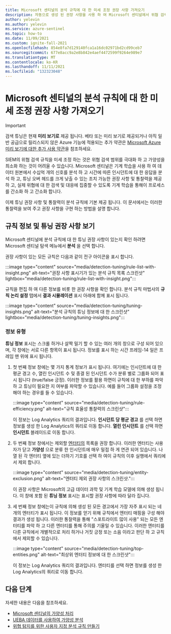 ```yaml
---
title: Microsoft 센티널의 분석 규칙에 대 한 미세 조정 권장 사항 가져오기
description: 자동으로 생성 된 권장 사항을 사용 하 여 Microsoft 센티널에서 위협 검색 규칙을 미세 조정 하는 방법에 대해 알아보고 위협 검색 범위를 유지 하면서 거짓 긍정을 줄입니다.
author: yelevin
ms.author: yelevin
ms.service: azure-sentinel
ms.topic: how-to
ms.date: 11/09/2021
ms.custom: ignite-fall-2021
ms.openlocfilehash: 854e8fa7d129140fca1a16dc02971bd2cd99ceb7
ms.sourcegitcommit: 677e8acc9a2e8b842e4aef4472599f9264e989e7
ms.translationtype: MT
ms.contentlocale: ko-KR
ms.lasthandoff: 11/11/2021
ms.locfileid: "132323048"
---
```

# <a name="get-fine-tuning-recommendations-for-your-analytics-rules-in-microsoft-sentinel"></a>Microsoft 센티널의 분석 규칙에 대 한 미세 조정 권장 사항 가져오기

> [!IMPORTANT]
>
> 검색 튜닝은 현재 **미리 보기로** 제공 됩니다. 베타 또는 미리 보기로 제공되거나 아직 일반 공급으로 릴리스되지 않은 Azure 기능에 적용되는 추가 약관은 [Microsoft Azure 미리 보기에 대한 추가 사용 약관](https://azure.microsoft.com/support/legal/preview-supplemental-terms/)을 참조하세요.

SIEM의 위협 검색 규칙을 미세 조정 하는 것은 위협 검색 범위를 극대화 하 고 가양성을 최소화 하는 것이 어려울 수 있습니다. Microsoft 센티널은 기계 학습을 사용 하 여 데이터 원본에서 수십억 개의 신호를 분석 하 고 시간에 따른 인시던트에 대 한 응답을 분석 하 고, 튜닝 오버 헤드를 크게 낮출 수 있는 조치 가능한 권장 사항 및 통찰력을 제공 하 고, 실제 위협에 대 한 검색 및 대응에 집중할 수 있도록 기계 학습을 통해이 프로세스를 간소화 하 고 간소화 합니다.

이제 튜닝 권장 사항 및 통찰력이 분석 규칙에 기본 제공 됩니다. 이 문서에서는 이러한 통찰력을 보여 주고 권장 사항을 구현 하는 방법을 설명 합니다.

## <a name="view-rule-insights-and-tuning-recommendations"></a>규칙 정보 및 튜닝 권장 사항 보기

Microsoft 센티널에 분석 규칙에 대 한 튜닝 권장 사항이 있는지 확인 하려면 Microsoft 센티널 탐색 메뉴에서 **분석** 을 선택 합니다.

권장 사항이 있는 모든 규칙은 다음과 같이 전구 아이콘을 표시 합니다.

:::image type="content" source="media/detection-tuning/rule-list-with-insight.png" alt-text="권장 사항 표시기가 있는 분석 규칙 목록 스크린샷" lightbox="media/detection-tuning/rule-list-with-insight.png":::

규칙을 편집 하 여 다른 정보를 비롯 한 권장 사항을 확인 합니다. 분석 규칙 마법사의 **규칙 논리 설정** 탭에서 **결과 시뮬레이션** 표시 아래에 함께 표시 됩니다.

:::image type="content" source="media/detection-tuning/tuning-insights.png" alt-text="분석 규칙의 튜닝 정보에 대 한 스크린샷" lightbox="media/detection-tuning/tuning-insights.png":::

### <a name="types-of-insights"></a>정보 유형

**튜닝 정보** 표시는 스크롤 하거나 살짝 밀기 할 수 있는 여러 개의 창으로 구성 되어 있으며, 각 창에는 서로 다른 항목이 표시 됩니다. 정보를 표시 하는 시간 프레임-14 일은 프레임 맨 위에 표시 됩니다.

1. 첫 번째 정보 창에는 몇 가지 통계 정보가 표시 됩니다. 여기에는 인시던트에 대 한 평균 경고 수, 열린 인시던트 수 및 종결 된 인시던트 수가 분류 별로 그룹화 되어 표시 됩니다 (true/false 긍정). 이러한 정보를 활용 하면이 규칙에 대 한 부하를 파악 하 고 튜닝이 필요한 지 여부를 파악할 수 있습니다. 예를 들어 그룹화 설정을 조정 해야 하는 경우를 들 수 있습니다.

    :::image type="content" source="media/detection-tuning/rule-efficiency.png" alt-text="규칙 효율성 통찰력의 스크린샷":::

    이 정보는 Log Analytics 쿼리의 결과입니다. **인시던트 당 평균 경고** 를 선택 하면 정보를 생성 한 Log Analytics의 쿼리로 이동 합니다. **열린 인시던트** 를 선택 하면 **인시던트** 블레이드로 이동 합니다.

1. 두 번째 정보 창에서는 제외할 [엔터티의](entities-in-azure-sentinel.md) 목록을 권장 합니다. 이러한 엔터티는 사용자가 닫고 **가양성** 으로 분류 한 인시던트에 매우 밀접 하 게 연관 되어 있습니다. 나열 된 각 엔터티 옆에 있는 더하기 기호를 선택 하 여이 규칙의 이후 실행에서 쿼리에서 제외 합니다. 

    :::image type="content" source="media/detection-tuning/entity-exclusion.png" alt-text="엔터티 제외 권장 사항의 스크린샷.":::

    이 권장 사항은 Microsoft의 고급 데이터 과학 및 기계 학습 모델에 의해 생성 됩니다. 이 창에 포함 된 **튜닝 정보** 표시는 표시할 권장 사항에 따라 달라 집니다.

1. 세 번째 정보 창에는이 규칙에 의해 생성 된 모든 경고에서 가장 자주 표시 되는 네 개의 엔터티가 표시 됩니다. 이 정보를 얻기 위해 규칙에서 엔터티 매핑을 구성 해야 결과가 생성 됩니다. 이러한 통찰력을 통해 "스포트라이트 많이 사용" 되는 모든 엔터티를 파악 하 고 다른 엔터티를 통해 주의를 기울일 수 있습니다. 이러한 엔터티를 다른 규칙에서 개별적으로 처리 하거나 거짓 긍정 또는 소음 이라고 판단 하 고 규칙에서 제외할 수 있습니다.

    :::image type="content" source="media/detection-tuning/top-entities.png" alt-text="최상위 엔터티 정보에 대 한 스크린샷":::

    이 정보는 Log Analytics 쿼리의 결과입니다. 엔터티를 선택 하면 정보를 생성 한 Log Analytics의 쿼리로 이동 합니다.

## <a name="next-steps"></a>다음 단계

자세한 내용은 다음을 참조하세요.
- [Microsoft 센티널의 가양성 처리](false-positives.md)
- [UEBA 데이터를 사용하여 가양성 분석](investigate-with-ueba.md#use-ueba-data-to-analyze-false-positives)
- [위협 탐지를 위한 사용자 지정 분석 규칙 만들기](detect-threats-custom.md)
